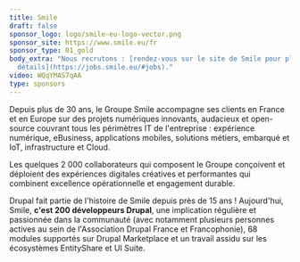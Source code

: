 ```yaml
---
title: Smile
draft: false
sponsor_logo: logo/smile-eu-logo-vector.png
sponsor_site: https://www.smile.eu/fr
sponsor_type: 01_gold
body_extra: "Nous recrutons : [rendez-vous sur le site de Smile pour plus de
  détails](https://jobs.smile.eu/#jobs)."
video: WQqYMAS7qAA
type: sponsors
---
```

Depuis plus de 30 ans, le Groupe Smile accompagne ses clients en France et en Europe sur des projets numériques innovants, audacieux et open-source couvrant tous les périmètres IT de l'entreprise : expérience numérique, eBusiness, applications mobiles, solutions métiers, embarqué et IoT, infrastructure et Cloud. 

Les quelques 2 000 collaborateurs qui composent le Groupe conçoivent et déploient des expériences digitales créatives et performantes qui combinent excellence opérationnelle et engagement durable. 

Drupal fait partie de l'histoire de Smile depuis près de 15 ans ! Aujourd'hui, Smile, **c'est 200 développeurs Drupal**, une implication régulière et passionnée dans la communauté (avec notamment plusieurs personnes actives au sein de l'Association Drupal France et Francophonie), 68 modules supportés sur Drupal Marketplace et un travail assidu sur les écosystèmes EntityShare et UI Suite.
